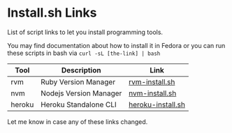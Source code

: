 # Install.sh Links

List of script links to let you install programming tools.

You may find documentation about how to install it in Fedora
or you can run these scripts in bash via `curl -sL [the-link] | bash`

Tool   | Description            | Link
------ | ---------------------- | ----
rvm    | Ruby Version Manager   | [rvm-install.sh](http://goo.gl/XYqZY2)
nvm    | Nodejs Version Manager | [nvm-install.sh](http://goo.gl/Z02shL)
heroku | Heroku Standalone CLI  | [heroku-install.sh](http://goo.gl/KM1er7)

Let me know in case any of these links changed.
